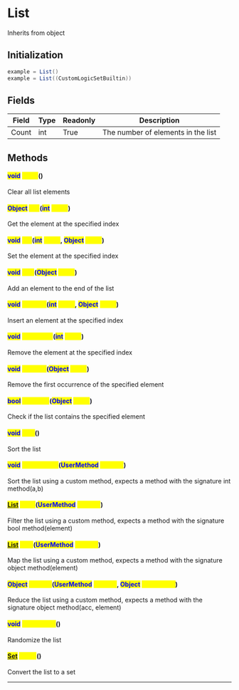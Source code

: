 # List
Inherits from object
## Initialization
```csharp
example = List()
example = List((CustomLogicSetBuiltin))
```
## Fields
|Field|Type|Readonly|Description|
|---|---|---|---|
|Count|int|True|The number of elements in the list|
## Methods
#### <mark style="color:blue;">void</mark> <mark style="color:yellow;">Clear</mark>()
Clear all list elements
#### <mark style="color:blue;">Object</mark> <mark style="color:yellow;">Get</mark>(<mark style="color:blue;">int</mark> <mark style="color:yellow;">index</mark>)
Get the element at the specified index
#### <mark style="color:blue;">void</mark> <mark style="color:yellow;">Set</mark>(<mark style="color:blue;">int</mark> <mark style="color:yellow;">index</mark>, <mark style="color:blue;">Object</mark> <mark style="color:yellow;">value</mark>)
Set the element at the specified index
#### <mark style="color:blue;">void</mark> <mark style="color:yellow;">Add</mark>(<mark style="color:blue;">Object</mark> <mark style="color:yellow;">value</mark>)
Add an element to the end of the list
#### <mark style="color:blue;">void</mark> <mark style="color:yellow;">InsertAt</mark>(<mark style="color:blue;">int</mark> <mark style="color:yellow;">index</mark>, <mark style="color:blue;">Object</mark> <mark style="color:yellow;">value</mark>)
Insert an element at the specified index
#### <mark style="color:blue;">void</mark> <mark style="color:yellow;">RemoveAt</mark>(<mark style="color:blue;">int</mark> <mark style="color:yellow;">index</mark>)
Remove the element at the specified index
#### <mark style="color:blue;">void</mark> <mark style="color:yellow;">Remove</mark>(<mark style="color:blue;">Object</mark> <mark style="color:yellow;">value</mark>)
Remove the first occurrence of the specified element
#### <mark style="color:blue;">bool</mark> <mark style="color:yellow;">Contains</mark>(<mark style="color:blue;">Object</mark> <mark style="color:yellow;">value</mark>)
Check if the list contains the specified element
#### <mark style="color:blue;">void</mark> <mark style="color:yellow;">Sort</mark>()
Sort the list
#### <mark style="color:blue;">void</mark> <mark style="color:yellow;">SortCustom</mark>(<mark style="color:blue;">UserMethod</mark> <mark style="color:yellow;">method</mark>)
Sort the list using a custom method, expects a method with the signature int method(a,b)
#### <mark style="color:blue;">[List](../objects/List.md)</mark> <mark style="color:yellow;">Filter</mark>(<mark style="color:blue;">UserMethod</mark> <mark style="color:yellow;">method</mark>)
Filter the list using a custom method, expects a method with the signature bool method(element)
#### <mark style="color:blue;">[List](../objects/List.md)</mark> <mark style="color:yellow;">Map</mark>(<mark style="color:blue;">UserMethod</mark> <mark style="color:yellow;">method</mark>)
Map the list using a custom method, expects a method with the signature object method(element)
#### <mark style="color:blue;">Object</mark> <mark style="color:yellow;">Reduce</mark>(<mark style="color:blue;">UserMethod</mark> <mark style="color:yellow;">method</mark>, <mark style="color:blue;">Object</mark> <mark style="color:yellow;">initialValue</mark>)
Reduce the list using a custom method, expects a method with the signature object method(acc, element)
#### <mark style="color:blue;">void</mark> <mark style="color:yellow;">Randomize</mark>()
Randomize the list
#### <mark style="color:blue;">[Set](../objects/Set.md)</mark> <mark style="color:yellow;">ToSet</mark>()
Convert the list to a set

---

